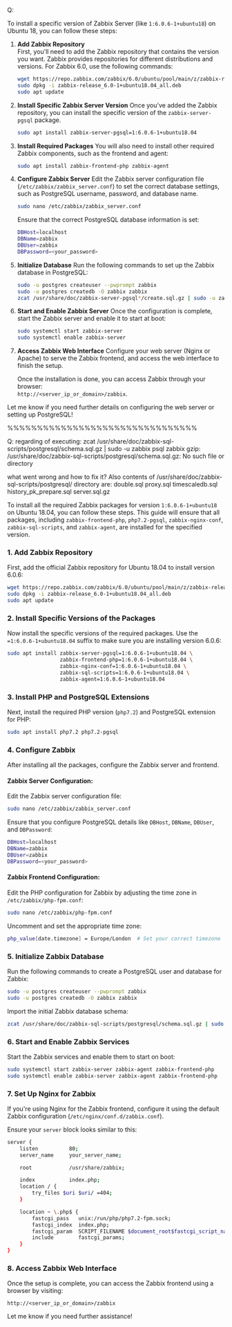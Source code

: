Q: 

To install a specific version of Zabbix Server (like `1:6.0.6-1+ubuntu18`) on Ubuntu 18, you can follow these steps:

1. **Add Zabbix Repository**  
   First, you'll need to add the Zabbix repository that contains the version you want. Zabbix provides repositories for different distributions and versions. For Zabbix 6.0, use the following commands:

   ```bash
   wget https://repo.zabbix.com/zabbix/6.0/ubuntu/pool/main/z/zabbix-release/zabbix-release_6.0-1%2Bubuntu18.04_all.deb
   sudo dpkg -i zabbix-release_6.0-1+ubuntu18.04_all.deb
   sudo apt update
   ```

2. **Install Specific Zabbix Server Version**
   Once you've added the Zabbix repository, you can install the specific version of the `zabbix-server-pgsql` package.

   ```bash
   sudo apt install zabbix-server-pgsql=1:6.0.6-1+ubuntu18.04
   ```

3. **Install Required Packages**
   You will also need to install other required Zabbix components, such as the frontend and agent:

   ```bash
   sudo apt install zabbix-frontend-php zabbix-agent
   ```

4. **Configure Zabbix Server**
   Edit the Zabbix server configuration file (`/etc/zabbix/zabbix_server.conf`) to set the correct database settings, such as PostgreSQL username, password, and database name.

   ```bash
   sudo nano /etc/zabbix/zabbix_server.conf
   ```

   Ensure that the correct PostgreSQL database information is set:
   ```bash
   DBHost=localhost
   DBName=zabbix
   DBUser=zabbix
   DBPassword=<your_password>
   ```

5. **Initialize Database**
   Run the following commands to set up the Zabbix database in PostgreSQL:

   ```bash
   sudo -u postgres createuser --pwprompt zabbix
   sudo -u postgres createdb -O zabbix zabbix
   zcat /usr/share/doc/zabbix-server-pgsql*/create.sql.gz | sudo -u zabbix psql zabbix
   ```

6. **Start and Enable Zabbix Server**
   Once the configuration is complete, start the Zabbix server and enable it to start at boot:

   ```bash
   sudo systemctl start zabbix-server
   sudo systemctl enable zabbix-server
   ```

7. **Access Zabbix Web Interface**
   Configure your web server (Nginx or Apache) to serve the Zabbix frontend, and access the web interface to finish the setup.

   Once the installation is done, you can access Zabbix through your browser:  
   `http://<server_ip_or_domain>/zabbix`.

Let me know if you need further details on configuring the web server or setting up PostgreSQL!


%%%%%%%%%%%%%%%%%%%%%%%%%%%%%%%%

Q: regarding of executing: zcat /usr/share/doc/zabbix-sql-scripts/postgresql/schema.sql.gz | sudo -u zabbix psql zabbix
gzip: /usr/share/doc/zabbix-sql-scripts/postgresql/schema.sql.gz: No such file or directory

what went wrong and how to fix it?
Also contents of /usr/share/doc/zabbix-sql-scripts/postgresql/ directory are:
double.sql              proxy.sql               timescaledb.sql
history_pk_prepare.sql  server.sql.gz

To install all the required Zabbix packages for version `1:6.0.6-1+ubuntu18` on Ubuntu 18.04, you can follow these steps. This guide will ensure that all packages, including `zabbix-frontend-php`, `php7.2-pgsql`, `zabbix-nginx-conf`, `zabbix-sql-scripts`, and `zabbix-agent`, are installed for the specified version.

### 1. Add Zabbix Repository

First, add the official Zabbix repository for Ubuntu 18.04 to install version 6.0.6:

```bash
wget https://repo.zabbix.com/zabbix/6.0/ubuntu/pool/main/z/zabbix-release/zabbix-release_6.0-1%2Bubuntu18.04_all.deb
sudo dpkg -i zabbix-release_6.0-1+ubuntu18.04_all.deb
sudo apt update
```

### 2. Install Specific Versions of the Packages

Now install the specific versions of the required packages. Use the `=1:6.0.6-1+ubuntu18.04` suffix to make sure you are installing version 6.0.6:

```bash
sudo apt install zabbix-server-pgsql=1:6.0.6-1+ubuntu18.04 \
                 zabbix-frontend-php=1:6.0.6-1+ubuntu18.04 \
                 zabbix-nginx-conf=1:6.0.6-1+ubuntu18.04 \
                 zabbix-sql-scripts=1:6.0.6-1+ubuntu18.04 \
                 zabbix-agent=1:6.0.6-1+ubuntu18.04
```

### 3. Install PHP and PostgreSQL Extensions

Next, install the required PHP version (`php7.2`) and PostgreSQL extension for PHP:

```bash
sudo apt install php7.2 php7.2-pgsql
```

### 4. Configure Zabbix

After installing all the packages, configure the Zabbix server and frontend.

#### Zabbix Server Configuration:
Edit the Zabbix server configuration file:

```bash
sudo nano /etc/zabbix/zabbix_server.conf
```

Ensure that you configure PostgreSQL details like `DBHost`, `DBName`, `DBUser`, and `DBPassword`:

```bash
DBHost=localhost
DBName=zabbix
DBUser=zabbix
DBPassword=<your_password>
```

#### Zabbix Frontend Configuration:
Edit the PHP configuration for Zabbix by adjusting the time zone in `/etc/zabbix/php-fpm.conf`:

```bash
sudo nano /etc/zabbix/php-fpm.conf
```

Uncomment and set the appropriate time zone:

```bash
php_value[date.timezone] = Europe/London  # Set your correct timezone
```

### 5. Initialize Zabbix Database

Run the following commands to create a PostgreSQL user and database for Zabbix:

```bash
sudo -u postgres createuser --pwprompt zabbix
sudo -u postgres createdb -O zabbix zabbix
```

Import the initial Zabbix database schema:

```bash
zcat /usr/share/doc/zabbix-sql-scripts/postgresql/schema.sql.gz | sudo -u zabbix psql zabbix
```

### 6. Start and Enable Zabbix Services

Start the Zabbix services and enable them to start on boot:

```bash
sudo systemctl start zabbix-server zabbix-agent zabbix-frontend-php
sudo systemctl enable zabbix-server zabbix-agent zabbix-frontend-php
```

### 7. Set Up Nginx for Zabbix

If you're using Nginx for the Zabbix frontend, configure it using the default Zabbix configuration (`/etc/nginx/conf.d/zabbix.conf`).

Ensure your `server` block looks similar to this:

```bash
server {
    listen          80;
    server_name     your_server_name;

    root            /usr/share/zabbix;

    index           index.php;
    location / {
        try_files $uri $uri/ =404;
    }

    location ~ \.php$ {
        fastcgi_pass   unix:/run/php/php7.2-fpm.sock;
        fastcgi_index  index.php;
        fastcgi_param  SCRIPT_FILENAME $document_root$fastcgi_script_name;
        include        fastcgi_params;
    }
}
```

### 8. Access Zabbix Web Interface

Once the setup is complete, you can access the Zabbix frontend using a browser by visiting:

```
http://<server_ip_or_domain>/zabbix
```

Let me know if you need further assistance!